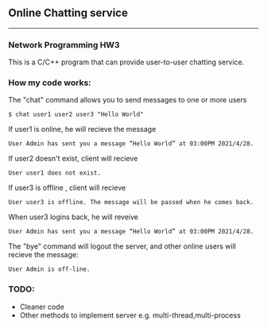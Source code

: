 ## Online Chatting service
------
### Network Programming HW3
This is a C/C++ program that can provide user-to-user chatting service.
### How my code works:
The "chat" command allows you to send messages to one or more users
```
$ chat user1 user2 user3 "Hello World"
```
If user1 is online, he will recieve the message
```
User Admin has sent you a message “Hello World” at 03:00PM 2021/4/28.
```
If user2 doesn't exist, client will recieve
```
User user1 does not exist.
```
If user3 is offline , client will recieve
```
User user3 is offline. The message will be passed when he comes back.
```
When user3 logins back, he will reveive
```
User Admin has sent you a message “Hello World” at 03:00PM 2021/4/28.
```

The "bye" command will logout the server, and other online users will recieve the message:
```
User Admin is off-line.
```

### TODO:
- Cleaner code
- Other methods to implement server e.g. multi-thread,multi-process

